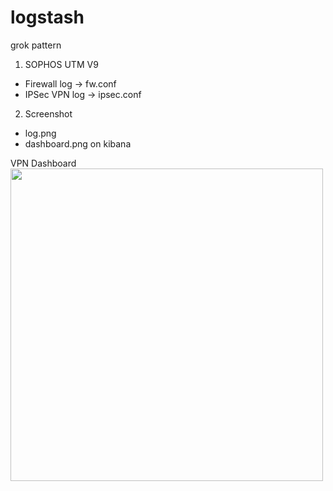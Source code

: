 # logstash
grok pattern

1. SOPHOS UTM V9
- Firewall log -> fw.conf
- IPSec VPN log -> ipsec.conf

2. Screenshot
- log.png
- dashboard.png on kibana

VPN Dashboard <br>
<img src="http://https://user-images.githubusercontent.com/117053551/199876663-f29601ce-0d52-44e9-9fd8-68bff7c88fad.png" height="500"/> 


